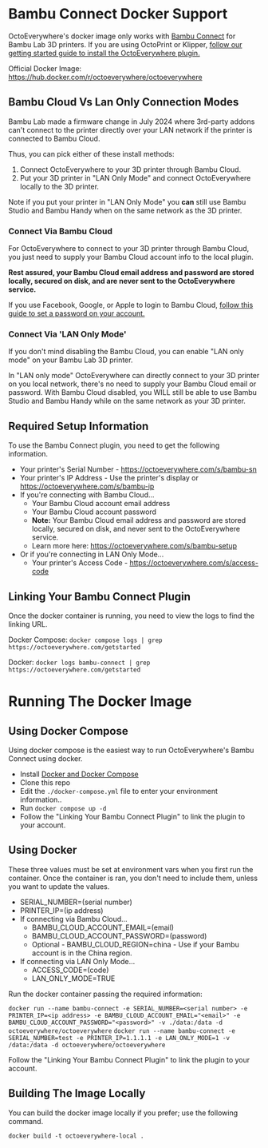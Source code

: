 # Bambu Connect Docker Support

OctoEverywhere's docker image only works with [Bambu Connect](https://octoeverywhere.com/bambu?source=github_docker_readme) for Bambu Lab 3D printers. If you are using OctoPrint or Klipper, [follow our getting started guide to install the OctoEverywhere plugin.](https://octoeverywhere.com/getstarted?source=github_docker_readme)

Official Docker Image: https://hub.docker.com/r/octoeverywhere/octoeverywhere


## Bambu Cloud Vs Lan Only Connection Modes

Bambu Lab made a firmware change in July 2024 where 3rd-party addons can't connect to the printer directly over your LAN network if the printer is connected to Bambu Cloud.

Thus, you can pick either of these install methods:

1) Connect OctoEverywhere to your 3D printer through Bambu Cloud.
2) Put your 3D printer in "LAN Only Mode" and connect OctoEverywhere locally to the 3D printer.

Note if you put your printer in "LAN Only Mode" you **can** still use Bambu Studio and Bambu Handy when on the same network as the 3D printer.

### Connect Via Bambu Cloud

For OctoEverywhere to connect to your 3D printer through Bambu Cloud, you just need to supply your Bambu Cloud account info to the local plugin.

**Rest assured, your Bambu Cloud email address and password are stored locally, secured on disk, and are never sent to the OctoEverywhere service.**

If you use Facebook, Google, or Apple to login to Bambu Cloud, [follow this guide to set a password on your account.](https://intercom.help/octoeverywhere/en/articles/9529936-bambu-cloud-with-bambu-connect)


### Connect Via 'LAN Only Mode'

If you don't mind disabling the Bambu Cloud, you can enable "LAN only mode" on your Bambu Lab 3D printer.

In "LAN only mode" OctoEverywhere can directly connect to your 3D printer on you local network, there's no need to supply your Bambu Cloud email or password. With Bambu Cloud disabled, you WILL still be able to use Bambu Studio and Bambu Handy while on the same network as your 3D printer.

## Required Setup Information

To use the Bambu Connect plugin, you need to get the following information.

- Your printer's Serial Number - https://octoeverywhere.com/s/bambu-sn
- Your printer's IP Address - Use the printer's display or https://octoeverywhere.com/s/bambu-ip
- If you're connecting with Bambu Cloud...
    - Your Bambu Cloud account email address
    - Your Bambu Cloud account password
    - **Note:** Your Bambu Cloud email address and password are stored locally, secured on disk, and never sent to the OctoEverywhere service.
    - Learn more here: https://octoeverywhere.com/s/bambu-setup
- Or if you're connecting in LAN Only Mode...
    - Your printer's Access Code - https://octoeverywhere.com/s/access-code

## Linking Your Bambu Connect Plugin

Once the docker container is running, you need to view the logs to find the linking URL.

Docker Compose:
`docker compose logs | grep https://octoeverywhere.com/getstarted`

Docker:
`docker logs bambu-connect | grep https://octoeverywhere.com/getstarted`

# Running The Docker Image

## Using Docker Compose

Using docker compose is the easiest way to run OctoEverywhere's Bambu Connect using docker.

- Install [Docker and Docker Compose](https://docs.docker.com/compose/install/linux/)
- Clone this repo
- Edit the `./docker-compose.yml` file to enter your environment information..
- Run `docker compose up -d`
- Follow the "Linking Your Bambu Connect Plugin" to link the plugin to your account.

## Using Docker

These three values must be set at environment vars when you first run the container. Once the container is ran, you don't need to include them, unless you want to update the values.

- SERIAL_NUMBER=(serial number)
- PRINTER_IP=(ip address)
- If connecting via Bambu Cloud...
    - BAMBU_CLOUD_ACCOUNT_EMAIL=(email)
    - BAMBU_CLOUD_ACCOUNT_PASSWORD=(password)
    - Optional - BAMBU_CLOUD_REGION=china - Use if your Bambu account is in the China region.
- If connecting via LAN Only Mode...
    - ACCESS_CODE=(code)
    - LAN_ONLY_MODE=TRUE

Run the docker container passing the required information:

`docker run --name bambu-connect -e SERIAL_NUMBER=<serial number> -e PRINTER_IP=<ip address> -e BAMBU_CLOUD_ACCOUNT_EMAIL="<email>" -e BAMBU_CLOUD_ACCOUNT_PASSWORD="<password>" -v ./data:/data -d octoeverywhere/octoeverywhere`
`docker run --name bambu-connect -e SERIAL_NUMBER=test -e PRINTER_IP=1.1.1.1 -e LAN_ONLY_MODE=1 -v /data:/data -d octoeverywhere/octoeverywhere`

Follow the "Linking Your Bambu Connect Plugin" to link the plugin to your account.

## Building The Image Locally

You can build the docker image locally if you prefer; use the following command.

`docker build -t octoeverywhere-local .`